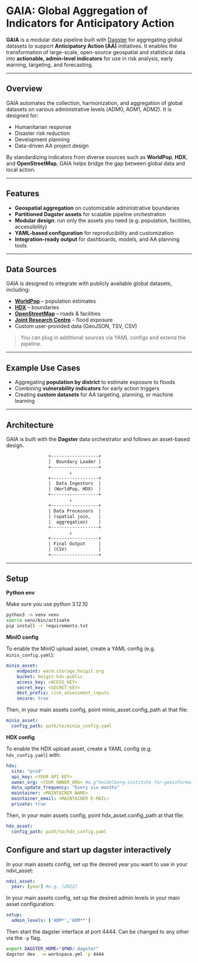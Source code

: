 # GAIA: Global Aggregation of Indicators for Anticipatory Action

**GAIA** is a modular data pipeline built with [Dagster](https://dagster.io/) for aggregating global datasets to support **Anticipatory Action (AA)** initiatives. It enables the transformation of large-scale, open-source geospatial and statistical data into **actionable, admin-level indicators** for use in risk analysis, early warning, targeting, and forecasting.

---

## Overview

GAIA automates the collection, harmonization, and aggregation of global datasets on various administrative levels (ADM0, ADM1, ADM2). It is designed for:

- Humanitarian response
- Disaster risk reduction
- Development planning
- Data-driven AA project design

By standardizing indicators from diverse sources such as **WorldPop**, **HDX**, and **OpenStreetMap**, GAIA helps bridge the gap between global data and local action.

---

## Features

- **Geospatial aggregation** on customizable administrative boundaries  
- **Partitioned Dagster assets** for scalable pipeline orchestration  
- **Modular design**: run only the assets you need (e.g. population, facilities, accessibility)  
- **YAML-based configuration** for reproducibility and customization  
- **Integration-ready output** for dashboards, models, and AA planning tools

---

## Data Sources

GAIA is designed to integrate with publicly available global datasets, including:

- **[WorldPop](https://www.worldpop.org/)** – population estimates
- **[HDX](https://data.humdata.org/)** – boundaries
- **[OpenStreetMap](https://www.openstreetmap.org/)** – roads & facilities
- **[Joint Research Centre](https://data.jrc.ec.europa.eu/collection/id-0054)** – flood exposure
- Custom user-provided data (GeoJSON, TSV, CSV)

> You can plug in additional sources via YAML configs and extend the pipeline.

---

## Example Use Cases

- Aggregating **population by district** to estimate exposure to floods
- Combining **vulnerability indicators** for early action triggers
- Creating **custom datasets** for AA targeting, planning, or machine learning

---

## Architecture

GAIA is built with the **Dagster** data orchestrator and follows an asset-based design.

```txt
                +------------------+
                |  Boundary Loader |
                +------------------+
                        ↓
                +------------------+
                |  Data Ingestors  |
                | (WorldPop, HDX)  |
                +------------------+
                        ↓
                +------------------+
                | Data Processors  |
                | (spatial join,   |
                |  aggregation)    |
                +------------------+
                        ↓
                +------------------+
                | Final Output     |
                | (CSV)            |
                +------------------+
```
---

## Setup

**Python env**

Make sure you use python 3.12.10

```sh
python3 -m venv venv
source venv/bin/activate
pip install -r requirements.txt
```

**MinIO config**

To enable the MinIO upload asset, create a YAML config (e.g. `minio_config.yaml`):

```yaml
minio_asset:
    endpoint: warm.storage.heigit.org
    bucket: heigit-hdx-public
    access_key: <ACESS_KEY>
    secret_key: <SECRET_KEY>
    dest_prefix: risk_assessment_inputs
    secure: true
```

Then, in your main assets config, point minio_asset.config_path at that file:

```yaml
minio_asset:
  config_path: path/to/minio_config.yaml

```

**HDX config**

To enable the HDX upload asset, create a YAML config (e.g. `hdx_config.yaml`) with:

```yaml
hdx:
  site: "prod"
  api_key: <YOUR API KEY>
  owner_org: <YOUR OWNER_ORG> #e.g"heidelberg-institute-for-geoinformation-technology"
  data_update_frequency: "Every six months"
  maintainer: <MAINTAINER NAME>
  maintainer_email: <MAINTAINER E-MAIL>
  private: true
```

Then, in your main assets config, point hdx_asset.config_path at that file:

```yaml
hdx_asset:
  config_path: path/to/hdx_config.yaml
```

## Configure and start up dagster interactively

In your main assets config, set up the desired year you want to use in your ndvi_asset:
```yaml
ndvi_asset:
  year: [year] #e.g. [2022]
```

In your main assets config, set up the desired admin levels in your main asset configuration:

```yaml
setup:
  admin_levels: ['ADM*','ADM**']
```

Then start the dagster interface at port 4444. Can be changed to any other via the `-p` flag.

```sh
export DAGSTER_HOME="$PWD/.dagster"
dagster dev  -w workspace.yml -p 4444
```
